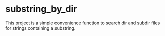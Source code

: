 # substring_by_dir
This project is a simple convenience function to search dir and subdir files for strings containing a substring.
